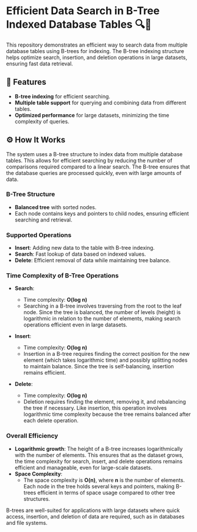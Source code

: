 # Efficient Data Search in B-Tree Indexed Database Tables 🔍🌳

This repository demonstrates an efficient way to search data from multiple database tables using B-trees for indexing. The B-tree indexing structure helps optimize search, insertion, and deletion operations in large datasets, ensuring fast data retrieval.

## 🚀 Features

- **B-tree indexing** for efficient searching.
- **Multiple table support** for querying and combining data from different tables.
- **Optimized performance** for large datasets, minimizing the time complexity of queries.

## ⚙️ How It Works

The system uses a B-tree structure to index data from multiple database tables. This allows for efficient searching by reducing the number of comparisons required compared to a linear search. The B-tree ensures that the database queries are processed quickly, even with large amounts of data.

### B-Tree Structure
- **Balanced tree** with sorted nodes.
- Each node contains keys and pointers to child nodes, ensuring efficient searching and retrieval.

### Supported Operations
- **Insert**: Adding new data to the table with B-tree indexing.
- **Search**: Fast lookup of data based on indexed values.
- **Delete**: Efficient removal of data while maintaining tree balance.

### Time Complexity of B-Tree Operations

- **Search**: 
  - Time complexity: **O(log n)**
  - Searching in a B-tree involves traversing from the root to the leaf node. Since the tree is balanced, the number of levels (height) is logarithmic in relation to the number of elements, making search operations efficient even in large datasets.

- **Insert**: 
  - Time complexity: **O(log n)**
  - Insertion in a B-tree requires finding the correct position for the new element (which takes logarithmic time) and possibly splitting nodes to maintain balance. Since the tree is self-balancing, insertion remains efficient.

- **Delete**: 
  - Time complexity: **O(log n)**
  - Deletion requires finding the element, removing it, and rebalancing the tree if necessary. Like insertion, this operation involves logarithmic time complexity because the tree remains balanced after each delete operation.

### Overall Efficiency
- **Logarithmic growth**: The height of a B-tree increases logarithmically with the number of elements. This ensures that as the dataset grows, the time complexity for search, insert, and delete operations remains efficient and manageable, even for large-scale datasets.
- **Space Complexity**: 
  - The space complexity is **O(n)**, where **n** is the number of elements. Each node in the tree holds several keys and pointers, making B-trees efficient in terms of space usage compared to other tree structures.

B-trees are well-suited for applications with large datasets where quick access, insertion, and deletion of data are required, such as in databases and file systems.

